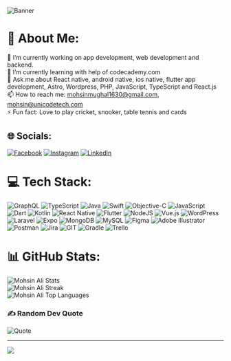 
![Banner](https://github.com/user-attachments/assets/47edebd0-643c-4f1a-ba30-7f82a81a9531)

# 💫 About Me:
🔭 I’m currently working on app development, web development and backend.<br>🌱 I’m currently learning with help of codecademy.com<br>💬 Ask me about React native, android native, ios native, flutter app development, Astro, Wordpress, PHP, JavaScript, TypeScript and React.js<br>📫 How to reach me: mohsinmughal1630@gmail.com, mohsin@unicodetech.com<br>⚡ Fun fact: Love to play cricket, snooker, table tennis and cards


## 🌐 Socials:
[![Facebook](https://img.shields.io/badge/Facebook-%231877F2.svg?logo=Facebook&logoColor=white)](https://www.facebook.com/mohsinali.riaz) [![Instagram](https://img.shields.io/badge/Instagram-%23E4405F.svg?logo=Instagram&logoColor=white)](https://instagram.com/mohsin_mughal11?igshid=OGQ5ZDc2ODk2ZA%3D%3D&utm_source=qr) [![LinkedIn](https://img.shields.io/badge/LinkedIn-%230077B5.svg?logo=linkedin&logoColor=white)](https://www.linkedin.com/in/mohsin-ali-riaz-16a5b8180?utm_source=share&utm_campaign=share_via&utm_content=profile&utm_medium=ios_app) 

# 💻 Tech Stack:
![GraphQL](https://img.shields.io/badge/-GraphQL-E10098?style=for-the-badge&logo=graphql&logoColor=white) ![TypeScript](https://img.shields.io/badge/typescript-%23007ACC.svg?style=for-the-badge&logo=typescript&logoColor=white) ![Java](https://img.shields.io/badge/java-%23ED8B00.svg?style=for-the-badge&logo=openjdk&logoColor=white) ![Swift](https://img.shields.io/badge/swift-F54A2A?style=for-the-badge&logo=swift&logoColor=white) ![Objective-C](https://img.shields.io/badge/OBJECTIVE--C-%233A95E3.svg?style=for-the-badge&logo=apple&logoColor=white) ![JavaScript](https://img.shields.io/badge/javascript-%23323330.svg?style=for-the-badge&logo=javascript&logoColor=%23F7DF1E) ![Dart](https://img.shields.io/badge/dart-%230175C2.svg?style=for-the-badge&logo=dart&logoColor=white) ![Kotlin](https://img.shields.io/badge/kotlin-%237F52FF.svg?style=for-the-badge&logo=kotlin&logoColor=white) ![React Native](https://img.shields.io/badge/react_native-%2320232a.svg?style=for-the-badge&logo=react&logoColor=%2361DAFB) ![Flutter](https://img.shields.io/badge/Flutter-%2302569B.svg?style=for-the-badge&logo=Flutter&logoColor=white) ![NodeJS](https://img.shields.io/badge/node.js-6DA55F?style=for-the-badge&logo=node.js&logoColor=white) ![Vue.js](https://img.shields.io/badge/vue.js-%2335495e.svg?style=for-the-badge&logo=vuedotjs&logoColor=%234FC08D) ![WordPress](https://img.shields.io/badge/WordPress-%23117AC9.svg?style=for-the-badge&logo=WordPress&logoColor=white) ![Laravel](https://img.shields.io/badge/laravel-%23FF2D20.svg?style=for-the-badge&logo=laravel&logoColor=white) ![Expo](https://img.shields.io/badge/expo-1C1E24?style=for-the-badge&logo=expo&logoColor=#D04A37) ![MongoDB](https://img.shields.io/badge/MongoDB-%234ea94b.svg?style=for-the-badge&logo=mongodb&logoColor=white) ![MySQL](https://img.shields.io/badge/mysql-%2300000f.svg?style=for-the-badge&logo=mysql&logoColor=white) ![Figma](https://img.shields.io/badge/figma-%23F24E1E.svg?style=for-the-badge&logo=figma&logoColor=white) ![Adobe Illustrator](https://img.shields.io/badge/adobe%20illustrator-%23FF9A00.svg?style=for-the-badge&logo=adobe%20illustrator&logoColor=white) ![Postman](https://img.shields.io/badge/Postman-FF6C37?style=for-the-badge&logo=postman&logoColor=white) ![Jira](https://img.shields.io/badge/jira-%230A0FFF.svg?style=for-the-badge&logo=jira&logoColor=white) ![GIT](https://img.shields.io/badge/Git-fc6d26?style=for-the-badge&logo=git&logoColor=white) ![Gradle](https://img.shields.io/badge/Gradle-02303A.svg?style=for-the-badge&logo=Gradle&logoColor=white) ![Trello](https://img.shields.io/badge/Trello-%23026AA7.svg?style=for-the-badge&logo=Trello&logoColor=white)
# 📊 GitHub Stats:
![Mohsin Ali Stats](https://github-readme-stats.vercel.app/api?username=mohsinmugha1l&theme=vue-dark&show_icons=true&hide_border=false&count_private=true)<br/>
![Mohsin Ali Streak](https://github-readme-streak-stats.herokuapp.com/?user=mohsinmugha1l&theme=vue-dark&hide_border=false)<br/>
![Mohsin Ali Top Languages](https://github-readme-stats.vercel.app/api/top-langs/?username=mohsinmugha1l&theme=vue-dark&show_icons=true&hide_border=false&layout=compact)

### ✍️ Random Dev Quote
![Quote](https://github-readme-quotes-bay.vercel.app/quote?theme=dark&animation=grow_out_in&layout=zues&font=default&quoteType=random&bgColor=black&fontColor=green)

---
[![](https://visitcount.itsvg.in/api?id=mohsinmugha1l&icon=0&color=0)](https://visitcount.itsvg.in)

<!-- Proudly created with GPRM ( https://gprm.itsvg.in ) -->
